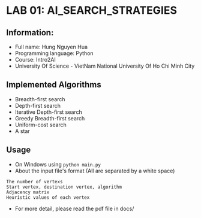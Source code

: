 # LAB 01: AI_SEARCH_STRATEGIES
## Information:
- Full name: Hung Nguyen Hua
- Programming language: Python
- Course: Intro2AI
- University Of Science - VietNam National University Of Ho Chi Minh City
## Implemented Algorithms
- Breadth-first search
- Depth-first search
- Iterative Depth-first search
- Greedy Breadth-first search
- Uniform-cost search
- A star
## Usage
- On Windows using
```python main.py```
- About the input file's format (All are separated by a white space)
```
The number of vertexs
Start vertex, destination vertex, algorithm
Adjacency matrix
Heuristic values of each vertex
```
- For more detail, please read the pdf file in docs/

